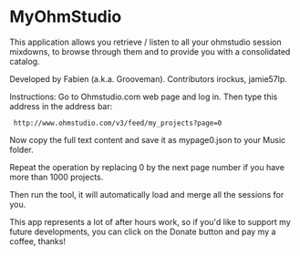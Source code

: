 # MyOhmStudio

This application allows you retrieve / listen to all your ohmstudio session mixdowns, to browse through them and to provide you with a consolidated catalog.

Developed by Fabien (a.k.a. Grooveman). Contributors irockus, jamie57lp.


Instructions:
Go to Ohmstudio.com web page and log in. Then type this address in the address bar:

     http://www.ohmstudio.com/v3/feed/my_projects?page=0

Now copy the full text content and save it as mypage0.json to your Music folder.

Repeat the operation by replacing 0 by the next page number if you have more than 1000 projects.

Then run the tool, it will automatically load and merge all the sessions for you.

 This app represents a lot of after hours work, so if you'd like to support my future developments, you can click on the Donate button and pay my a coffee, thanks!
